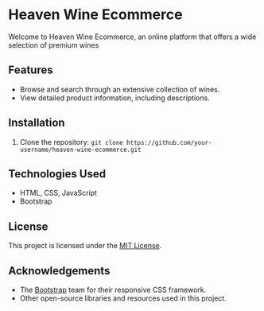 
# Heaven Wine Ecommerce

Welcome to Heaven Wine Ecommerce, an online platform that offers a wide selection of premium wines

## Features

- Browse and search through an extensive collection of wines.
- View detailed product information, including descriptions.

## Installation

1. Clone the repository: `git clone https://github.com/your-username/heaven-wine-ecommerce.git`

## Technologies Used

- HTML, CSS, JavaScript
- Bootstrap

## License

This project is licensed under the [MIT License](https://opensource.org/licenses/MIT).

## Acknowledgements

- The [Bootstrap](https://getbootstrap.com/) team for their responsive CSS framework.
- Other open-source libraries and resources used in this project.
